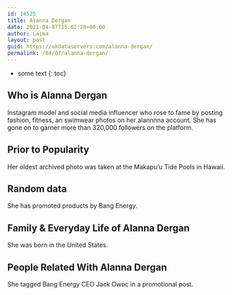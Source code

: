 ```yaml
---
id: 14525
title: Alanna Dergan
date: 2021-04-07T15:02:28+00:00
author: Laima
layout: post
guid: https://ukdataservers.com/alanna-dergan/
permalink: /04/07/alanna-dergan/
---
```


* some text
{: toc}


## Who is Alanna Dergan
                  
                  
                  
Instagram model and social media influencer who rose to fame by posting fashion, fitness, an swimwear photos on her alannnna account. She has gone on to garner more than 320,000 followers on the platform.
                  
              
            
              
            
                
                
                
## Prior to Popularity
                  
                  
                  
Her oldest archived photo was taken at the Makapu&#8217;u Tide Pools in Hawaii.
                  
              
            
              
            
                
                
                
## Random data
                  
                  
                  
She has promoted products by Bang Energy.
                  
              
            
              
            
                
                
                
## Family & Everyday Life of Alanna Dergan
                  
                  
                  
She was born in the United States.
                  
              
            
              
            
                
                
                
## People Related With Alanna Dergan
                  
                  
                  
She tagged Bang Energy CEO Jack Owoc in a promotional post. 
                  
              
            
              
            
                
              
            
              
              
            
            
              
            
          
          
          